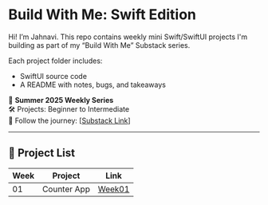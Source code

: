 # Build With Me: Swift Edition

Hi! I’m Jahnavi. This repo contains weekly mini Swift/SwiftUI projects I'm building as part of my “Build With Me” Substack series.

Each project folder includes:
- SwiftUI source code
- A README with notes, bugs, and takeaways

📅 **Summer 2025 Weekly Series**  
🛠️ Projects: Beginner to Intermediate  
📰 Follow the journey: [[Substack Link](https://jahnavi269.substack.com)]

---
## 🔄 Project List

| Week | Project               | Link     |
|------|------------------------|----------|
| 01   | Counter App            | [Week01](./Week01-CounterApp) |
